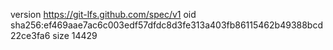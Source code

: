 version https://git-lfs.github.com/spec/v1
oid sha256:ef469aae7ac6c003edf57dfdc8d3fe313a403fb86115462b49388bcd22ce3fa6
size 14429
